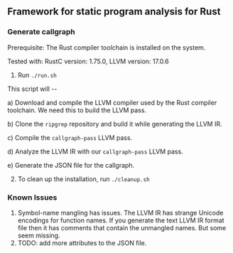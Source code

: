 ## Framework for static program analysis for Rust

### Generate callgraph 

Prerequisite: The Rust compiler toolchain is installed on the system. 

Tested with: RustC version: 1.75.0, LLVM version: 17.0.6

1. Run `./run.sh` 

This script will --

a) Download and compile the LLVM compiler used by the Rust
compiler toolchain. We need this to build the LLVM pass. 

b) Clone the `ripgrep` repository and build it while generating the LLVM IR.

c) Compile the `callgraph-pass` LLVM pass. 

d) Analyze the LLVM IR with our `callgraph-pass` LLVM pass. 

e) Generate the JSON file for the callgraph.

2. To clean up the installation, run `./cleanup.sh`

### Known Issues

1. Symbol-name mangling has issues. 
The LLVM IR has strange Unicode encodings for function names. If you generate
the text LLVM IR format file then it has comments that contain the unmangled
names. But some seem missing.
2. TODO: add more attributes to the JSON file.
